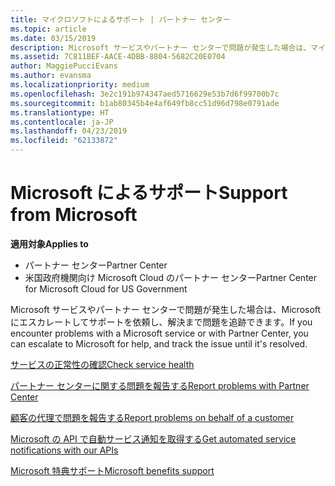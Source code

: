 ```yaml
---
title: マイクロソフトによるサポート | パートナー センター
ms.topic: article
ms.date: 03/15/2019
description: Microsoft サービスやパートナー センターで問題が発生した場合は、マイクロソフトにエスカレートしてサポートを依頼し、解決まで問題を追跡できます。
ms.assetid: 7C811BEF-AACE-4DBB-8804-5682C20E0704
author: MaggiePucciEvans
ms.author: evansma
ms.localizationpriority: medium
ms.openlocfilehash: 3e2c191b974347aed5716629e53b7d6f99700b7c
ms.sourcegitcommit: b1ab80345b4e4af649fb8cc51d96d798e0791ade
ms.translationtype: HT
ms.contentlocale: ja-JP
ms.lasthandoff: 04/23/2019
ms.locfileid: "62133872"
---
```

# <a name="support-from-microsoft"></a><span data-ttu-id="9e9af-103">Microsoft によるサポート</span><span class="sxs-lookup"><span data-stu-id="9e9af-103">Support from Microsoft</span></span>

<span data-ttu-id="9e9af-104">**適用対象**</span><span class="sxs-lookup"><span data-stu-id="9e9af-104">**Applies to**</span></span>

-  <span data-ttu-id="9e9af-105">パートナー センター</span><span class="sxs-lookup"><span data-stu-id="9e9af-105">Partner Center</span></span>
-  <span data-ttu-id="9e9af-106">米国政府機関向け Microsoft Cloud のパートナー センター</span><span class="sxs-lookup"><span data-stu-id="9e9af-106">Partner Center for Microsoft Cloud for US Government</span></span>


<span data-ttu-id="9e9af-107">Microsoft サービスやパートナー センターで問題が発生した場合は、Microsoft にエスカレートしてサポートを依頼し、解決まで問題を追跡できます。</span><span class="sxs-lookup"><span data-stu-id="9e9af-107">If you encounter problems with a Microsoft service or with Partner Center, you can escalate to Microsoft for help, and track the issue until it's resolved.</span></span>

[<span data-ttu-id="9e9af-108">サービスの正常性の確認</span><span class="sxs-lookup"><span data-stu-id="9e9af-108">Check service health</span></span>](check-service-health.md)

[<span data-ttu-id="9e9af-109">パートナー センターに関する問題を報告する</span><span class="sxs-lookup"><span data-stu-id="9e9af-109">Report problems with Partner Center</span></span>](report-problems-with-partner-center.md)

[<span data-ttu-id="9e9af-110">顧客の代理で問題を報告する</span><span class="sxs-lookup"><span data-stu-id="9e9af-110">Report problems on behalf of a customer</span></span>](report-problems-on-behalf-of-a-customer.md)

[<span data-ttu-id="9e9af-111">Microsoft の API で自動サービス通知を取得する</span><span class="sxs-lookup"><span data-stu-id="9e9af-111">Get automated service notifications with our APIs</span></span>](get-automated-service-notifications-with-our-apis.md)

[<span data-ttu-id="9e9af-112">Microsoft 特典サポート</span><span class="sxs-lookup"><span data-stu-id="9e9af-112">Microsoft benefits support</span></span>](https://partner.microsoft.com/support/contact-support)

 

 



